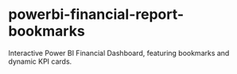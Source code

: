 # powerbi-financial-report-bookmarks
Interactive Power BI Financial Dashboard, featuring bookmarks and dynamic KPI cards.
